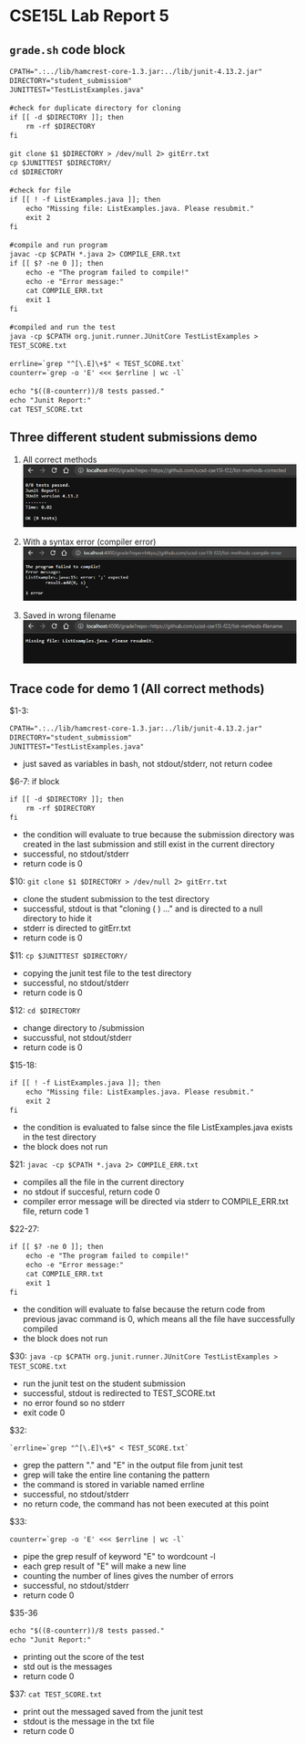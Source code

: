 # CSE15L Lab Report 5

## `grade.sh` code block
```
CPATH=".:../lib/hamcrest-core-1.3.jar:../lib/junit-4.13.2.jar"
DIRECTORY="student_submissiom"
JUNITTEST="TestListExamples.java"

#check for duplicate directory for cloning
if [[ -d $DIRECTORY ]]; then
    rm -rf $DIRECTORY
fi

git clone $1 $DIRECTORY > /dev/null 2> gitErr.txt
cp $JUNITTEST $DIRECTORY/
cd $DIRECTORY

#check for file
if [[ ! -f ListExamples.java ]]; then
    echo "Missing file: ListExamples.java. Please resubmit."
    exit 2
fi

#compile and run program
javac -cp $CPATH *.java 2> COMPILE_ERR.txt
if [[ $? -ne 0 ]]; then
    echo -e "The program failed to compile!"
    echo -e "Error message:"
    cat COMPILE_ERR.txt
    exit 1
fi

#compiled and run the test
java -cp $CPATH org.junit.runner.JUnitCore TestListExamples > TEST_SCORE.txt

errline=`grep "^[\.E]\+$" < TEST_SCORE.txt`
counterr=`grep -o 'E' <<< $errline | wc -l`

echo "$((8-counterr))/8 tests passed."
echo "Junit Report:"
cat TEST_SCORE.txt

```

## Three different student submissions demo
1. All correct methods\
![Image](week9img/1.png)

2. With a syntax error (compiler error)\
![Image](week9img/2.png)

3. Saved in wrong filename\
![Image](week9img/3.png)

## Trace code for demo 1 (All correct methods)

$1-3:
```
CPATH=".:../lib/hamcrest-core-1.3.jar:../lib/junit-4.13.2.jar"
DIRECTORY="student_submissiom"
JUNITTEST="TestListExamples.java"
```
* just saved as variables in bash, not stdout/stderr, not return codee

$6-7: if block
```
if [[ -d $DIRECTORY ]]; then
    rm -rf $DIRECTORY
fi
```
* the condition will evaluate to true because the submission directory was created in the last submission and still exist in the current directory
* successful, no stdout/stderr
* return code is 0

$10: `git clone $1 $DIRECTORY > /dev/null 2> gitErr.txt`
* clone the student submission to the test directory
* successful, stdout is that "cloning ( ) ..." and is directed to a null directory to hide it
* stderr is directed to gitErr.txt
* return code is 0

$11: `cp $JUNITTEST $DIRECTORY/`
* copying the junit test file to the test directory
* successful, no stdout/stderr
* return code is 0

$12: `cd $DIRECTORY`
* change directory to /submission
* succussful, not stdout/stderr
* return code is 0

$15-18:
```
if [[ ! -f ListExamples.java ]]; then
    echo "Missing file: ListExamples.java. Please resubmit."
    exit 2
fi
```
* the condition is evaluated to false since the file ListExamples.java exists in the test directory
* the block does not run

$21: `javac -cp $CPATH *.java 2> COMPILE_ERR.txt`
* compiles all the file in the current directory
* no stdout if succesful, return code 0
* compiler error message will be directed via stderr to COMPILE_ERR.txt file, return code 1

$22-27:
```
if [[ $? -ne 0 ]]; then
    echo -e "The program failed to compile!"
    echo -e "Error message:"
    cat COMPILE_ERR.txt
    exit 1
fi
```
* the condition will evaluate to false because the return code from previous javac command is 0, which means all the file have successfully compiled
* the block does not run

$30: `java -cp $CPATH org.junit.runner.JUnitCore TestListExamples > TEST_SCORE.txt`
* run the junit test on the student submission
* successful, stdout is redirected to TEST_SCORE.txt
* no error found so no stderr
* exit code 0

$32: 
```
`errline=`grep "^[\.E]\+$" < TEST_SCORE.txt`
```
* grep the pattern "." and "E" in the output file from junit test
* grep will take the entire line contaning the pattern
* the command is stored in variable named errline
* successful, no stdout/stderr
* no return code, the command has not been executed at this point

$33:
```
counterr=`grep -o 'E' <<< $errline | wc -l`
```
* pipe the grep resulf of keyword "E" to wordcount -l
* each grep result of "E" will make a new line
* counting the number of lines gives the number of errors
* successful, no stdout/stderr
* return code 0

$35-36
```
echo "$((8-counterr))/8 tests passed."
echo "Junit Report:"
```
* printing out the score of the test
* std out is the messages
* return code 0

$37: `cat TEST_SCORE.txt`
* print out the messaged saved from the junit test
* stdout is the message in the txt file
* return code 0